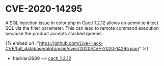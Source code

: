 # CVE-2020-14295

A SQL injection issue in color.php in Cacti 1.2.12 allows an admin to inject SQL via the filter parameter. This can lead to remote command execution because the product accepts stacked queries.

{% embed url="https://github.com/Live-Hack-CVE/full_database/blob/main/cves/2020/CVE-2020-14295.json" %}


* hadrian3689 ~> [cacti_1.2.12](https://www.alice-snow.ru/2020/database/cve-2020-14295/cacti_1.2.12-hadrian3689)